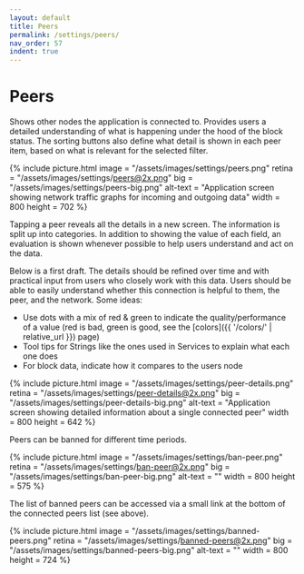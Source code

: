 ```yaml
---
layout: default
title: Peers
permalink: /settings/peers/
nav_order: 57
indent: true
---
```


# Peers

Shows other nodes the application is connected to. Provides users a detailed understanding of what is happening under the hood of the block status. The sorting buttons also define what detail is shown in each peer item, based on what is relevant for the selected filter.

{% include picture.html
	image = "/assets/images/settings/peers.png"
	retina = "/assets/images/settings/peers@2x.png"
	big = "/assets/images/settings/peers-big.png"
	alt-text = "Application screen showing network traffic graphs for incoming and outgoing data"
	width = 800
	height = 702
%}

Tapping a peer reveals all the details in a new screen. The information is split up into categories. In addition to showing the value of each field, an evaluation is shown whenever possible to help users understand and act on the data.

Below is a first draft. The details should be refined over time and with practical input from users who closely work with this data. Users should be able to easily understand whether this connection is helpful to them, the peer, and the network. Some ideas:

- Use dots with a mix of red & green to indicate the quality/performance of a value (red is bad, green is good, see the [colors]({{ '/colors/' | relative_url }}) page)
- Tool tips for Strings like the ones used in Services to explain what each one does
- For block data, indicate how it compares to the users node

{% include picture.html
	image = "/assets/images/settings/peer-details.png"
	retina = "/assets/images/settings/peer-details@2x.png"
	big = "/assets/images/settings/peer-details-big.png"
	alt-text = "Application screen showing detailed information about a single connected peer"
	width = 800
	height = 642
%}

Peers can be banned for different time periods.

{% include picture.html
	image = "/assets/images/settings/ban-peer.png"
	retina = "/assets/images/settings/ban-peer@2x.png"
	big = "/assets/images/settings/ban-peer-big.png"
	alt-text = ""
	width = 800
	height = 575
%}

The list of banned peers can be accessed via a small link at the bottom of the connected peers list (see above).

{% include picture.html
	image = "/assets/images/settings/banned-peers.png"
	retina = "/assets/images/settings/banned-peers@2x.png"
	big = "/assets/images/settings/banned-peers-big.png"
	alt-text = ""
	width = 800
	height = 724
%}
